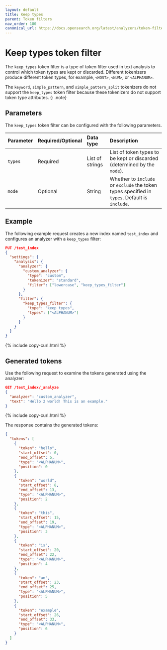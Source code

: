 ```yaml
---
layout: default
title: Keep types
parent: Token filters
nav_order: 180
canonical_url: https://docs.opensearch.org/latest/analyzers/token-filters/keep-types/
---
```


# Keep types token filter

The `keep_types` token filter is a type of token filter used in text analysis to control which token types are kept or discarded. Different tokenizers produce different token types, for example, `<HOST>`, `<NUM>`, or `<ALPHANUM>`.

The `keyword`, `simple_pattern`, and `simple_pattern_split` tokenizers do not support the `keep_types` token filter because these tokenizers do not support token type attributes.
{: .note}

## Parameters

The `keep_types` token filter can be configured with the following parameters.

Parameter | Required/Optional | Data type | Description
:--- | :--- | :--- | :--- 
`types` | Required | List of strings | List of token types to be kept or discarded (determined by the `mode`).
`mode`| Optional | String | Whether to `include` or `exclude` the token types specified in `types`. Default is `include`.
 

## Example

The following example request creates a new index named `test_index` and configures an analyzer with a `keep_types` filter:

```json
PUT /test_index
{
  "settings": {
    "analysis": {
      "analyzer": {
        "custom_analyzer": {
          "type": "custom",
          "tokenizer": "standard",
          "filter": ["lowercase", "keep_types_filter"]
        }
      },
      "filter": {
        "keep_types_filter": {
          "type": "keep_types",
          "types": ["<ALPHANUM>"]
        }
      }
    }
  }
}
```
{% include copy-curl.html %}

## Generated tokens

Use the following request to examine the tokens generated using the analyzer:

```json
GET /test_index/_analyze
{
  "analyzer": "custom_analyzer",
  "text": "Hello 2 world! This is an example."
}
```
{% include copy-curl.html %}

The response contains the generated tokens:

```json
{
  "tokens": [
    {
      "token": "hello",
      "start_offset": 0,
      "end_offset": 5,
      "type": "<ALPHANUM>",
      "position": 0
    },
    {
      "token": "world",
      "start_offset": 8,
      "end_offset": 13,
      "type": "<ALPHANUM>",
      "position": 2
    },
    {
      "token": "this",
      "start_offset": 15,
      "end_offset": 19,
      "type": "<ALPHANUM>",
      "position": 3
    },
    {
      "token": "is",
      "start_offset": 20,
      "end_offset": 22,
      "type": "<ALPHANUM>",
      "position": 4
    },
    {
      "token": "an",
      "start_offset": 23,
      "end_offset": 25,
      "type": "<ALPHANUM>",
      "position": 5
    },
    {
      "token": "example",
      "start_offset": 26,
      "end_offset": 33,
      "type": "<ALPHANUM>",
      "position": 6
    }
  ]
}
```
